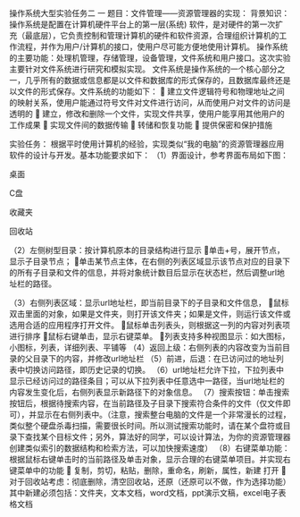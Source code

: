 操作系统大型实验任务二
一  题目：文件管理——资源管理器的实现：
背景知识：
操作系统是配置在计算机硬件平台上的第一层(系统) 软件，是对硬件的第一次扩充（最底层），它负责控制和管理计算机的硬件和软件资源，合理组织计算机的工作流程，并作为用户/计算机的接口，使用户尽可能方便地使用计算机。
操作系统的主要功能：处理机管理，存储管理，设备管理，文件系统和用户接口。这次实验主要针对文件系统进行研究和模拟实现。
文件系统是操作系统的一个核心部分之一，几乎所有的数据或信息都是以文件和数据库的形式保存的，且数据库最终还是以文件的形式保存。文件系统的功能如下：
	建立文件逻辑符号和物理地址之间的映射关系，使用户能通过符号文件对文件进行访问，从而使用户对文件的访问是透明的
	建立，修改和删除一个文件，实现文件共享，使用户能享用其他用户的工作成果
	实现文件间的数据传输
	转储和恢复功能
	提供保密和保护措施

实验任务：
根据平时使用计算机的经验，实现类似“我的电脑”的资源管理器应用软件的设计与开发。基本功能要求如下：
（1）界面设计，参考界面布局如下图：

 
 
桌面
 
C盘
 
收藏夹
 
回收站
     

（2）左侧树型目录：按计算机原本的目录结构进行显示
单击+号，展开节点，显示子目录节点；
单击某节点主体，在右侧的列表区域显示该节点对应的目录下的所有子目录和文件的信息，并将对象统计数目后显示在状态栏，然后调整url地址栏的路径。

（3）右侧列表区域：显示url地址栏，即当前目录下的子目录和文件信息，
鼠标双击里面的对象，如果是文件夹，则打开该文件夹；如果是文件，则运行该文件或选用合适的应用程序打开文件。
鼠标单击列表头，则根据这一列的内容对列表项进行排序
鼠标右键单击，显示右键菜单。
列表支持多种视图显示：如大图标，小图标，列表，详细列表、平铺等
（4）返回上级：右侧列表的内容改变为当前目录的父目录下的内容，并修改url地址栏
（5）前进，后退：在已访问过的地址列表中切换访问路径，即历史记录的切换。
（6）url地址栏允许下拉，下拉列表中显示已经访问过的路径条目；可以从下拉列表中任意选中一路径，当url地址栏的内容发生变化后，右侧列表显示新路径下的对象信息。
（7）搜索按钮：单击搜索按钮后，根据待搜索内容，在当前路径及子目录下搜索符合条件的文件（仅文件即可），并显示在右侧列表中。（注意，搜索整台电脑的文件是一个非常漫长的过程，类似整个硬盘杀毒扫描，需要很长时间。所以测试搜索功能时，请在某个盘符或目录下查找某个目标文件；另外，算法好的同学，可以设计算法，为你的资源管理器创建类似索引的数据结构和检索方法，可以加快搜索速度）
（8）右键菜单功能：根据鼠标右键单击时的当前路径及单击对象，显示合理的右键菜单项目。并实现右键菜单中的功能
	 复制，剪切，粘贴，删除，重命名，刷新，属性，新建 打开
	 对于回收站考虑：彻底删除，清空回收站，还原（还原可以不做，作为选择功能）
 其中新建必须包括：文件夹，文本文档，word文档，ppt演示文稿，excel电子表格文档
